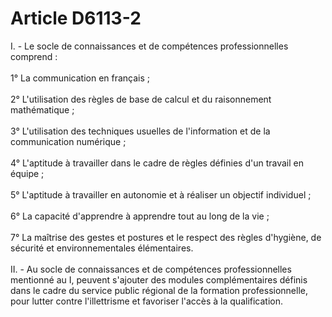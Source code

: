 # Article D6113-2

 

<div align="left">
  I. - Le socle de connaissances et de compétences professionnelles comprend :<br /> <br /> 1° La communication en français ;<br /> <br /> 2° L'utilisation des règles de base de calcul et du raisonnement mathématique ;<br /> <br /> 3° L'utilisation des techniques usuelles de l'information et de la communication numérique ;<br /> <br /> 4° L'aptitude à travailler dans le cadre de règles définies d'un travail en équipe ;<br /> <br /> 5° L'aptitude à travailler en autonomie et à réaliser un objectif individuel ;<br /> <br /> 6° La capacité d'apprendre à apprendre tout au long de la vie ;<br /> <br /> 7° La maîtrise des gestes et postures et le respect des règles d'hygiène, de sécurité et environnementales élémentaires.<br /> <br /> II. - Au socle de connaissances et de compétences professionnelles mentionné au I, peuvent s'ajouter des modules complémentaires définis dans le cadre du service public régional de la formation professionnelle, pour lutter contre l'illettrisme et favoriser l'accès à la qualification.<br /> <br /> <br />